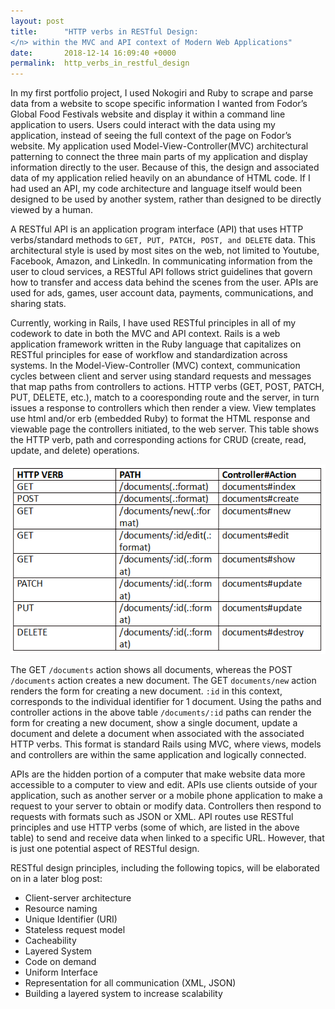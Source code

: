 ```yaml
---
layout: post
title:      "HTTP verbs in RESTful Design: 
</n> within the MVC and API context of Modern Web Applications"
date:       2018-12-14 16:09:40 +0000
permalink:  http_verbs_in_restful_design
---
```


In my first portfolio project, I used Nokogiri and Ruby to scrape and parse data from a website to scope specific information I wanted from Fodor’s Global Food Festivals website and display it within a command line application to users. Users could interact with the data using my application, instead of seeing the full context of the page on Fodor’s website. My application used Model-View-Controller(MVC) architectural patterning to connect the three main parts of my application and display information directly to the user. Because of this, the design and associated data of my application relied heavily on an abundance of HTML code. If I had used an API, my code architecture and language itself would been designed to be used by another system, rather than designed to be directly viewed by a human. 

A RESTful API is an application program interface (API) that uses HTTP verbs/standard methods to `GET, PUT, PATCH, POST, and DELETE` data. This architectural style is used by most sites on the web, not limited to Youtube, Facebook, Amazon, and LinkedIn. In communicating information from the user to cloud services, a RESTful API follows strict guidelines that govern how to transfer and access data behind the scenes from the user. APIs are used for ads, games, user account data, payments, communications, and sharing stats. 

Currently, working in Rails, I have used RESTful principles in all of my codework to date in both the MVC and API context. Rails is a web application framework written in the Ruby language that capitalizes on RESTful principles for ease of workflow and standardization across systems. In the Model-View-Controller (MVC) context, communication cycles between client and server using standard requests and messages that map paths from controllers to actions. HTTP verbs (GET, POST, PATCH, PUT, DELETE, etc.), match to a cooresponding route and the server, in turn issues a response to controllers which then render a view. View templates use html and/or erb (embedded Ruby) to format the HTML response and viewable page the controllers initiated, to the web server. This table shows the HTTP verb, path and corresponding actions for CRUD (create, read, update, and delete) operations.

![](/img/Table.png)

The GET `/documents` action shows all documents, whereas the POST `/documents` action creates a new document. The GET `documents/new` action renders the form for creating a new document. `:id` in this context, corresponds to the individual identifier for 1 document. Using the paths and controller actions in the above table `/documents/:id` paths can render the form for creating a new document, show a single document, update a document and delete a document when associated with the associated HTTP verbs. This format is standard Rails using MVC, where views, models and controllers are within the same application and logically connected. 

APIs are the hidden portion of a computer that make website data more accessible to a computer to view and edit. APIs use clients outside of your application, such as another server or a mobile phone application to make a request to your server to obtain or modify data. Controllers then respond to requests with formats such as JSON or XML. 
API routes use RESTful principles and use HTTP verbs (some of which, are listed in the above table) to send and receive data when linked to a specific URL. However, that is just one potential aspect of RESTful design. 

RESTful design principles, including the following topics, will be elaborated on in a later blog post:

* Client-server architecture
* Resource naming
* Unique Identifier (URI)
* Stateless request model
* Cacheability
* Layered System
* Code on demand
* Uniform Interface
* Representation for all communication (XML, JSON)
* Building a layered system to increase scalability 
